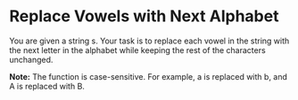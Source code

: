 # Replace Vowels with Next Alphabet
You are given a string s. Your task is to replace each vowel in the string with the next letter in the alphabet while keeping the rest of the characters unchanged.

**Note:** The function is case-sensitive. For example, a is replaced with b, and A is replaced with B.